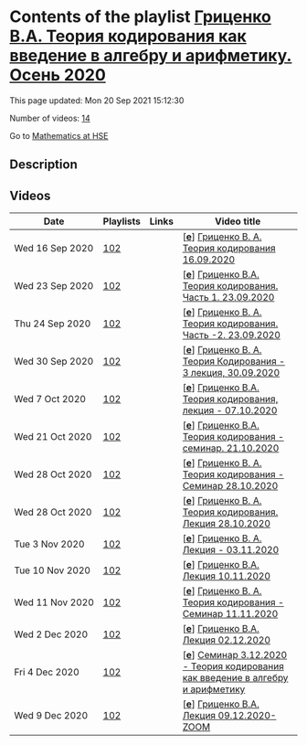 # Contents of the playlist [Гриценко В.А. Теория кодирования как введение в алгебру и арифметику. Осень 2020](https://www.youtube.com/playlist?list=PLq3E5oubNNoAFXJrHntywB-kpzK6c_jhV)

This page updated: Mon 20 Sep 2021 15:12:30

Number of videos: [14](#videos)

Go to [Mathematics at HSE](../README.md)

## Description



## Videos

|Date|Playlists|Links|Video title|
|---|---|---|---|
| Wed&nbsp;16&nbsp;Sep&nbsp;2020 | [102](../playlists/102 "Гриценко В.А. Теория кодирования как введение в алгебру и арифметику. Осень 2020") |  | [[**e**](https://studio.youtube.com/video/NtL_v6tm_uc/edit "Edit")] [Гриценко В. А.  Теория кодирования 16.09.2020](https://www.youtube.com/watch?v=NtL_v6tm_uc&list=PLq3E5oubNNoAFXJrHntywB-kpzK6c_jhV "&#34;Теория кодирования как введение в алгебру и арифметику&#34;&#013;Дисциплина общефакультетского пула&#013;Факультет математики НИУ ВШЭ&#013;1, 2 модуль&#013;Гриценко Валерий Алексеевич") |
| Wed&nbsp;23&nbsp;Sep&nbsp;2020 | [102](../playlists/102 "Гриценко В.А. Теория кодирования как введение в алгебру и арифметику. Осень 2020") |  | [[**e**](https://studio.youtube.com/video/DDVCMDiZN_w/edit "Edit")] [Гриценко В.А.  Теория кодирования. Часть 1. 23.09.2020](https://www.youtube.com/watch?v=DDVCMDiZN_w&list=PLq3E5oubNNoAFXJrHntywB-kpzK6c_jhV "Теория кодирования как введение в алгебру и арифметику&#013;Дисциплина общефакультетского пула&#013;Факультет математики&#013;Гриценко Валерий Алексеевич") |
| Thu&nbsp;24&nbsp;Sep&nbsp;2020 | [102](../playlists/102 "Гриценко В.А. Теория кодирования как введение в алгебру и арифметику. Осень 2020") |  | [[**e**](https://studio.youtube.com/video/OA3MQeJm1gU/edit "Edit")] [Гриценко В. А. Теория кодирования. Часть -2. 23.09.2020](https://www.youtube.com/watch?v=OA3MQeJm1gU&list=PLq3E5oubNNoAFXJrHntywB-kpzK6c_jhV "Теория кодирования как введение в алгебру и арифметику&#013;Дисциплина общефакультетского пула&#013;Факультет математики&#013;1, 2 модуль&#013;Гриценко Валерий Алексеевич") |
| Wed&nbsp;30&nbsp;Sep&nbsp;2020 | [102](../playlists/102 "Гриценко В.А. Теория кодирования как введение в алгебру и арифметику. Осень 2020") |  | [[**e**](https://studio.youtube.com/video/qhxnmj_4ums/edit "Edit")] [Гриценко В. А. Теория Кодирования - 3  лекция, 30.09.2020](https://www.youtube.com/watch?v=qhxnmj_4ums&list=PLq3E5oubNNoAFXJrHntywB-kpzK6c_jhV "Теория кодирования как введение в алгебру и арифметику&#013;Дисциплина общефакультетского пула&#013;Факультет математики&#013;Гриценко Валерий Алексеевич") |
| Wed&nbsp;7&nbsp;Oct&nbsp;2020 | [102](../playlists/102 "Гриценко В.А. Теория кодирования как введение в алгебру и арифметику. Осень 2020") |  | [[**e**](https://studio.youtube.com/video/LPVLVUNdDng/edit "Edit")] [Гриценко В.А.  Теория кодирования, лекция - 07.10.2020](https://www.youtube.com/watch?v=LPVLVUNdDng&list=PLq3E5oubNNoAFXJrHntywB-kpzK6c_jhV "Теория кодирования как введение в алгебру и арифметику&#013;Дисциплина общефакультетского пула&#013;Факультет математики НИУ ВШЭ&#013;Гриценко Валерий Алексеевич") |
| Wed&nbsp;21&nbsp;Oct&nbsp;2020 | [102](../playlists/102 "Гриценко В.А. Теория кодирования как введение в алгебру и арифметику. Осень 2020") |  | [[**e**](https://studio.youtube.com/video/V3ywjnThhwc/edit "Edit")] [Гриценко В.А.  Теория кодирования - семинар. 21.10.2020](https://www.youtube.com/watch?v=V3ywjnThhwc&list=PLq3E5oubNNoAFXJrHntywB-kpzK6c_jhV "2020 год&#013;Теория кодирования как введение в алгебру и арифметику&#013;Дисциплина общефакультетского пула&#013;Факультет математики&#013;1 модуль&#013;Гриценко Валерий Алексеевич") |
| Wed&nbsp;28&nbsp;Oct&nbsp;2020 | [102](../playlists/102 "Гриценко В.А. Теория кодирования как введение в алгебру и арифметику. Осень 2020") |  | [[**e**](https://studio.youtube.com/video/hmzWRrLSPck/edit "Edit")] [Гриценко В. А. Теория кодирования - Семинар 28.10.2020](https://www.youtube.com/watch?v=hmzWRrLSPck&list=PLq3E5oubNNoAFXJrHntywB-kpzK6c_jhV "Теория кодирования как введение в алгебру и арифметику&#013;Дисциплина общефакультетского пула&#013;Факультет математики&#013;1, 2 модуль&#013;Преподаватель: Гриценко Валерий Алексеевич") |
| Wed&nbsp;28&nbsp;Oct&nbsp;2020 | [102](../playlists/102 "Гриценко В.А. Теория кодирования как введение в алгебру и арифметику. Осень 2020") |  | [[**e**](https://studio.youtube.com/video/xX4yvgpMjJE/edit "Edit")] [Гриценко В. А.  Теория кодирования. Лекция 28.10.2020](https://www.youtube.com/watch?v=xX4yvgpMjJE&list=PLq3E5oubNNoAFXJrHntywB-kpzK6c_jhV "Теория кодирования как введение в алгебру и арифметику&#013;Дисциплина общефакультетского пула&#013;Факультет математики&#013;2 модуль&#013;Преподаватель Гриценко Валерий Алексеевич") |
| Tue&nbsp;3&nbsp;Nov&nbsp;2020 | [102](../playlists/102 "Гриценко В.А. Теория кодирования как введение в алгебру и арифметику. Осень 2020") |  | [[**e**](https://studio.youtube.com/video/xRJ8nymjaow/edit "Edit")] [Гриценко В. А.  Лекция - 03.11.2020](https://www.youtube.com/watch?v=xRJ8nymjaow&list=PLq3E5oubNNoAFXJrHntywB-kpzK6c_jhV "Теория Кодирования как введение в Алгебру и Арифметику&#013;профессор Гриценко Валерий Алексеевич&#013;2 модуль 2020 года") |
| Tue&nbsp;10&nbsp;Nov&nbsp;2020 | [102](../playlists/102 "Гриценко В.А. Теория кодирования как введение в алгебру и арифметику. Осень 2020") |  | [[**e**](https://studio.youtube.com/video/3KEjzPfyrNc/edit "Edit")] [Гриценко В.А.  Лекция 10.11.2020](https://www.youtube.com/watch?v=3KEjzPfyrNc&list=PLq3E5oubNNoAFXJrHntywB-kpzK6c_jhV "2020 г.&#013;Теория кодирования как введение в алгебру и арифметику&#013;Дисциплина общефакультетского пула&#013;Факультет математики&#013;2 модуль&#013;Преподаватель: Гриценко Валерий Алексеевич") |
| Wed&nbsp;11&nbsp;Nov&nbsp;2020 | [102](../playlists/102 "Гриценко В.А. Теория кодирования как введение в алгебру и арифметику. Осень 2020") |  | [[**e**](https://studio.youtube.com/video/P4ii1wb-HcQ/edit "Edit")] [Гриценко В. А.  Теория кодирования - Семинар 11.11.2020](https://www.youtube.com/watch?v=P4ii1wb-HcQ&list=PLq3E5oubNNoAFXJrHntywB-kpzK6c_jhV "2020&#013;Дисциплина общефакультетского пула&#013;Факультет математики&#013;2 модуль&#013; Гриценко Валерий Алексеевич") |
| Wed&nbsp;2&nbsp;Dec&nbsp;2020 | [102](../playlists/102 "Гриценко В.А. Теория кодирования как введение в алгебру и арифметику. Осень 2020") |  | [[**e**](https://studio.youtube.com/video/bbQcPyslwmE/edit "Edit")] [Гриценко В.А.  Лекция 02.12.2020](https://www.youtube.com/watch?v=bbQcPyslwmE&list=PLq3E5oubNNoAFXJrHntywB-kpzK6c_jhV "Теория кодирования как введение в алгебру и арифметику&#013;Дисциплина общефакультетского пула&#013;Факультет математики&#013;2 модуль&#013;Преподаватель: Гриценко Валерий Алексеевич") |
| Fri&nbsp;4&nbsp;Dec&nbsp;2020 | [102](../playlists/102 "Гриценко В.А. Теория кодирования как введение в алгебру и арифметику. Осень 2020") |  | [[**e**](https://studio.youtube.com/video/DwF_buq9SzA/edit "Edit")] [Семинар 3.12.2020  - Теория кодирования как введение в алгебру и арифметику](https://www.youtube.com/watch?v=DwF_buq9SzA&list=PLq3E5oubNNoAFXJrHntywB-kpzK6c_jhV "Теория кодирования как введение в алгебру и арифметику&#013;Факультет математики&#013;2 модуль&#013;Преподаватель Гриценко Валерий Алексеевич") |
| Wed&nbsp;9&nbsp;Dec&nbsp;2020 | [102](../playlists/102 "Гриценко В.А. Теория кодирования как введение в алгебру и арифметику. Осень 2020") |  | [[**e**](https://studio.youtube.com/video/cVPIzBro8oU/edit "Edit")] [Гриценко В.А. Лекция 09.12.2020- ZOOM](https://www.youtube.com/watch?v=cVPIzBro8oU&list=PLq3E5oubNNoAFXJrHntywB-kpzK6c_jhV "Теория кодирования&#013;гриценко В.А.") |
